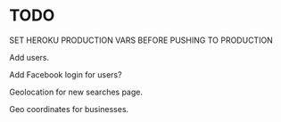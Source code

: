# TODO

SET HEROKU PRODUCTION VARS BEFORE PUSHING TO PRODUCTION

Add users.

Add Facebook login for users?

Geolocation for new searches page.

Geo coordinates for businesses.

